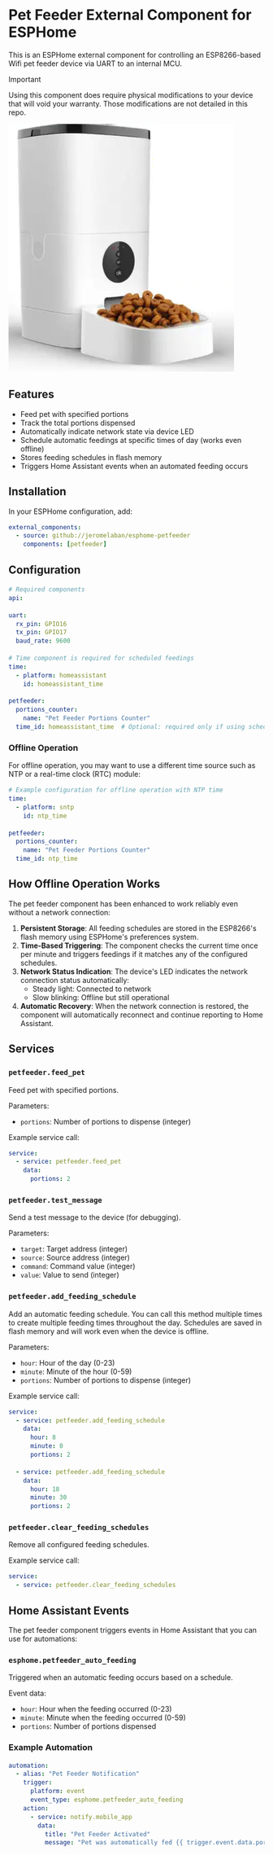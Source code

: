 # Pet Feeder External Component for ESPHome

This is an ESPHome external component for controlling an ESP8266-based Wifi pet feeder device via UART to an internal MCU.

> [!IMPORTANT]
> Using this component does require physical modifications to your device that will void your warranty. Those modifications are not detailed in this repo.

![image of the pet feeder](petfeeder/pet-feeder.png)

## Features

- Feed pet with specified portions
- Track the total portions dispensed
- Automatically indicate network state via device LED
- Schedule automatic feedings at specific times of day (works even offline)
- Stores feeding schedules in flash memory
- Triggers Home Assistant events when an automated feeding occurs

## Installation

In your ESPHome configuration, add:

```yaml
external_components:
  - source: github://jeromelaban/esphome-petfeeder
    components: [petfeeder]
```

## Configuration

```yaml
# Required components
api:

uart:
  rx_pin: GPIO16
  tx_pin: GPIO17
  baud_rate: 9600

# Time component is required for scheduled feedings
time:
  - platform: homeassistant
    id: homeassistant_time

petfeeder:
  portions_counter:
    name: "Pet Feeder Portions Counter"
  time_id: homeassistant_time  # Optional: required only if using scheduled feedings
```

### Offline Operation

For offline operation, you may want to use a different time source such as NTP or a real-time clock (RTC) module:

```yaml
# Example configuration for offline operation with NTP time
time:
  - platform: sntp
    id: ntp_time

petfeeder:
  portions_counter:
    name: "Pet Feeder Portions Counter"
  time_id: ntp_time
```

## How Offline Operation Works

The pet feeder component has been enhanced to work reliably even without a network connection:

1. **Persistent Storage**: All feeding schedules are stored in the ESP8266's flash memory using ESPHome's preferences system.
2. **Time-Based Triggering**: The component checks the current time once per minute and triggers feedings if it matches any of the configured schedules.
3. **Network Status Indication**: The device's LED indicates the network connection status automatically:
   - Steady light: Connected to network
   - Slow blinking: Offline but still operational
4. **Automatic Recovery**: When the network connection is restored, the component will automatically reconnect and continue reporting to Home Assistant.

## Services

### `petfeeder.feed_pet`
Feed pet with specified portions.

Parameters:
- `portions`: Number of portions to dispense (integer)

Example service call:
```yaml
service:
  - service: petfeeder.feed_pet
    data:
      portions: 2
```

### `petfeeder.test_message`
Send a test message to the device (for debugging).

Parameters:
- `target`: Target address (integer)
- `source`: Source address (integer)
- `command`: Command value (integer)
- `value`: Value to send (integer)

### `petfeeder.add_feeding_schedule`
Add an automatic feeding schedule. You can call this method multiple times to create multiple feeding times throughout the day. Schedules are saved in flash memory and will work even when the device is offline.

Parameters:
- `hour`: Hour of the day (0-23)
- `minute`: Minute of the hour (0-59)
- `portions`: Number of portions to dispense (integer)

Example service call:
```yaml
service:
  - service: petfeeder.add_feeding_schedule
    data:
      hour: 8
      minute: 0
      portions: 2
  
  - service: petfeeder.add_feeding_schedule
    data:
      hour: 18
      minute: 30
      portions: 2
```

### `petfeeder.clear_feeding_schedules`
Remove all configured feeding schedules.

Example service call:
```yaml
service:
  - service: petfeeder.clear_feeding_schedules
```

## Home Assistant Events

The pet feeder component triggers events in Home Assistant that you can use for automations:

### `esphome.petfeeder_auto_feeding`

Triggered when an automatic feeding occurs based on a schedule.

Event data:

- `hour`: Hour when the feeding occurred (0-23)
- `minute`: Minute when the feeding occurred (0-59)
- `portions`: Number of portions dispensed

### Example Automation

```yaml
automation:
  - alias: "Pet Feeder Notification"
    trigger:
      platform: event
      event_type: esphome.petfeeder_auto_feeding
    action:
      - service: notify.mobile_app
        data:
          title: "Pet Feeder Activated"
          message: "Pet was automatically fed {{ trigger.event.data.portions }} portions at {{ trigger.event.data.hour }}:{{ trigger.event.data.minute }}"
```
